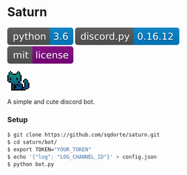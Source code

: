 # Saturn

[![](media/badges/python.svg)](https://www.python.org/)
[![](media/badges/discord.svg)](https://github.com/Rapptz/discord.py)
[![](media/badges/license.svg)](https://github.com/sqdorte/saturn/blob/master/LICENSE)
<br>

![](media/saturn.png)   

A simple and cute discord bot.

### Setup

```bash
$ git clone https://github.com/sqdorte/saturn.git
$ cd saturn/bot/
$ export TOKEN="YOUR_TOKEN"
$ echo '{"log": "LOG_CHANNEL_ID"}' > config.json
$ python bot.py
```